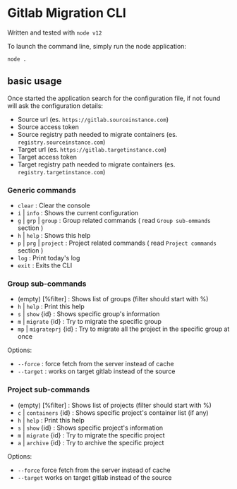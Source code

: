 # Gitlab Migration CLI

Written and tested with `node v12`

To launch the command line, simply run the node application:
```bash
node .
```

## basic usage
Once started the application search for the configuration file, 
if not found will ask the configuration details:

- Source url (es. `https://gitlab.sourceinstance.com`)
- Source access token
- Source registry path needed to migrate containers (es. `registry.sourceinstance.com`)
- Target url (es. `https://gitlab.targetinstance.com`)
- Target access token
- Target registry path needed to migrate containers (es. `registry.targetinstance.com`)

### Generic commands
* `clear` : Clear the console
* `i` | `info` : Shows the current configuration
* `g` | `grp` | `group` : Group related commands ( read `Group sub-ommands` section ) 
* `h` | `help` : Shows this help
* `p` | `prg` | `project` : Project related commands ( read `Project commands` section )
* `log` : Print today's log
* `exit` : Exits the CLI 

### Group sub-commands
* (empty) [%filter] : Shows list of groups (filter should start with %)
* `h` | `help`      : Print this help
* `s` | `show` {id} : Shows specific group's information
* `m` | `migrate` {id} : Try to migrate the specific group
* `mp` | `migrateprj` {id} : Try to migrate all the project in the specific group at once

Options:
* `--force` : force fetch from the server instead of cache
* `--target` : works on target gitlab instead of the source

### Project sub-commands

* (empty) [%filter] : Shows list of projects (filter should start with %)
* `c` | `containers` {id} : Shows specific project's container list (if any)
* `h` | `help`      : Print this help
* `s` | `show` {id} : Shows specific project's information
* `m` | `migrate` {id} : Try to migrate the specific project
* `a` | `archive` {id} : Try to archive the specific project
  
Options:
* `--force` force fetch from the server instead of cache
* `--target` works on target gitlab instead of the source
